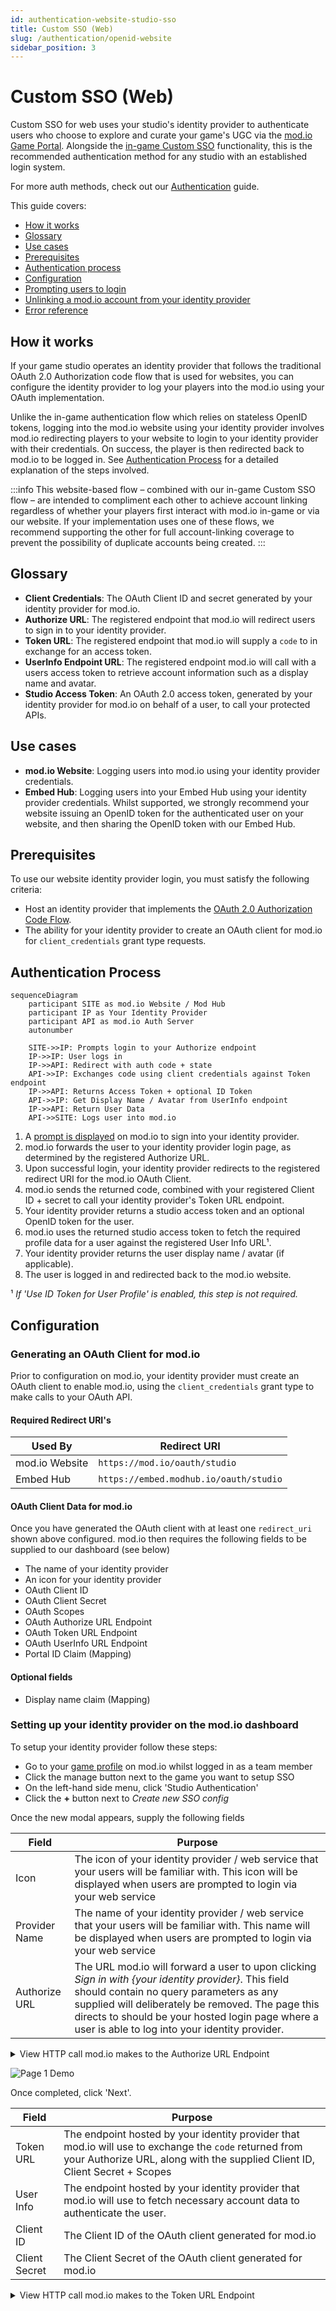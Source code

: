 ```yaml
---
id: authentication-website-studio-sso
title: Custom SSO (Web)
slug: /authentication/openid-website
sidebar_position: 3
---
```


# Custom SSO (Web)

Custom SSO for web uses your studio's identity provider to authenticate users who choose to explore and curate your game's UGC via the [mod.io Game Portal](https://mod.io/g). Alongside the [in-game Custom SSO](/authentication/openid) functionality, this is the recommended authentication method for any studio with an established login system.

For more auth methods, check out our [Authentication](/authentication) guide.

This guide covers:

* [How it works](#how-it-works)
* [Glossary](#glossary)
* [Use cases](#use-cases)
* [Prerequisites](#prerequisites)
* [Authentication process](#authentication-process)
* [Configuration](#configuration)
* [Prompting users to login](#prompting-users-to-login)
* [Unlinking a mod.io account from your identity provider](#unlinking-a-modio-account-from-your-identity-provider)
* [Error reference](#error-reference)

## How it works

If your game studio operates an identity provider that follows the traditional OAuth 2.0 Authorization code flow that is used for websites, you can configure the identity provider to log your players into the mod.io using your OAuth implementation.

Unlike the in-game authentication flow which relies on stateless OpenID tokens, logging into the mod.io website using your identity provider involves mod.io redirecting players to your website to login to your identity provider with their credentials. On success, the player is then redirected back to mod.io to be logged in. See [Authentication Process](#authentication-process) for a detailed explanation of the steps involved.

:::info 
This website-based flow – combined with our in-game Custom SSO flow – are intended to compliment each other to achieve account linking regardless of whether your players first interact with mod.io in-game or via our website. If your implementation uses one of these flows, we recommend supporting the other for full account-linking coverage to prevent the possibility of duplicate accounts being created.
:::

## Glossary

- **Client Credentials**: The OAuth Client ID and secret generated by your identity provider for mod.io.
- **Authorize URL**: The registered endpoint that mod.io will redirect users to sign in to your identity provider.
- **Token URL**: The registered endpoint that mod.io will supply a `code` to in exchange for an access token.
- **UserInfo Endpoint URL**: The registered endpoint mod.io will call with a users access token to retrieve account information such as a display name and avatar.
- **Studio Access Token**: An OAuth 2.0 access token, generated by your identity provider for mod.io on behalf of a user, to call your protected APIs.

## Use cases

- **mod.io Website**: Logging users into mod.io using your identity provider credentials.
- **Embed Hub**: Logging users into your Embed Hub using your identity provider credentials. Whilst supported, we strongly recommend your website issuing an OpenID token for the authenticated user on your website, and then sharing the OpenID token with our Embed Hub.

## Prerequisites

To use our website identity provider login, you must satisfy the following criteria:

- Host an identity provider that implements the [OAuth 2.0 Authorization Code Flow](https://openid.net/specs/openid-connect-core-1_0.html).
- The ability for your identity provider to create an OAuth client for mod.io for `client_credentials` grant type requests.

## Authentication Process

```mermaid
sequenceDiagram
    participant SITE as mod.io Website / Mod Hub
    participant IP as Your Identity Provider
    participant API as mod.io Auth Server
    autonumber
    
    SITE->>IP: Prompts login to your Authorize endpoint
    IP->>IP: User logs in
    IP->>API: Redirect with auth code + state
    API->>IP: Exchanges code using client credentials against Token endpoint
    IP->>API: Returns Access Token + optional ID Token
    API->>IP: Get Display Name / Avatar from UserInfo endpoint
    IP->>API: Return User Data
    API->>SITE: Logs user into mod.io
```

1. A [prompt is displayed](#prompting-users-to-login) on mod.io to sign into your identity provider.
2. mod.io forwards the user to your identity provider login page, as determined by the registered Authorize URL.
3. Upon successful login, your identity provider redirects to the registered redirect URI for the mod.io OAuth Client.
4. mod.io sends the returned code, combined with your registered Client ID + secret to call your identity provider's Token URL endpoint.
5. Your identity provider returns a studio access token and an optional OpenID token for the user.
6. mod.io uses the returned studio access token to fetch the required profile data for a user against the registered User Info URL¹.
7. Your identity provider returns the user display name / avatar (if applicable).
8. The user is logged in and redirected back to the mod.io website.

¹ _If 'Use ID Token for User Profile' is enabled, this step is not required._

## Configuration

### Generating an OAuth Client for mod.io

Prior to configuration on mod.io, your identity provider must create an OAuth client to enable mod.io, using the `client_credentials` grant type to make calls to your OAuth API.

#### Required Redirect URI's

| **Used By** | **Redirect URI** |
|--------------------------|-----------------------------|
| mod.io Website | `https://mod.io/oauth/studio` |
| Embed Hub      | `https://embed.modhub.io/oauth/studio` |

#### OAuth Client Data for mod.io

Once you have generated the OAuth client with at least one `redirect_uri` shown above configured. mod.io then requires the following fields to be supplied to our dashboard (see below)

- The name of your identity provider
- An icon for your identity provider
- OAuth Client ID
- OAuth Client Secret
- OAuth Scopes
- OAuth Authorize URL Endpoint
- OAuth Token URL Endpoint
- OAuth UserInfo URL Endpoint
- Portal ID Claim (Mapping)

#### Optional fields

- Display name claim (Mapping)

### Setting up your identity provider on the mod.io dashboard

To setup your identity provider follow these steps:

- Go to your [game profile](https://mod.io/content#games) on mod.io whilst logged in as a team member
- Click the manage button next to the game you want to setup SSO
- On the left-hand side menu, click 'Studio Authentication'
- Click the **+** button next to _Create new SSO config_

Once the new modal appears, supply the following fields

| **Field** | **Purpose** |
|--------------------------|-----------------------------|
| Icon | The icon of your identity provider / web service that your users will be familiar with. This icon will be displayed when users are prompted to login via your web service |
| Provider Name | The name of your identity provider / web service that your users will be familiar with. This name will be displayed when users are prompted to login via your web service |
| Authorize URL | The URL mod.io will forward a user to upon clicking _Sign in with &#123;your identity provider&#125;_. This field should contain no query parameters as any supplied will deliberately be removed. The page this directs to should be your hosted login page where a user is able to log into your identity provider. | 

<details>
<summary>View HTTP call mod.io makes to the Authorize URL Endpoint</summary>
<p>
```
GET {your-registered-authorize-url-endpoint.com}
    ?client_id={registered-client-id}
    &scope={registered-scopes}
    &redirect_uri=https://mod.io/oauth/studio
    &response_type=code
    &state=c3306a41-b7e4-412f-b78e-7477c79b60b5
```

The state parameter is generated dynamically by mod.io, your system must forward the supplied state back to mod.io on redirect to prevent man-in-the-middle attacks.
</p>
</details>

![Page 1 Demo](img/web-sso-setup-page-1.png)

Once completed, click 'Next'.

| **Field** | **Purpose** |
|--------------------------|-----------------------------|
| Token URL | The endpoint hosted by your identity provider that mod.io will use to exchange the `code` returned from your Authorize URL, along with the supplied Client ID, Client Secret + Scopes |
| User Info | The endpoint hosted by your identity provider that mod.io will use to fetch necessary account data to authenticate the user. |
| Client ID | The Client ID of the OAuth client generated for mod.io | 
| Client Secret | The Client Secret of the OAuth client generated for mod.io | 

<details>
<summary>View HTTP call mod.io makes to the Token URL Endpoint</summary>
<p>
```
POST {your-registered-token-endpoint}
Content-Type: application/x-www-form-urlencoded
User-Agent: ModioSSO/1.0

grant_type=authorization_code
&client_id={registered-client-id}
&client_secret={registered-client-secret}
&redirect_uri=https://mod.io/oauth/studio
&code={authorization-code-returned-on-redirect}
```
</p>
</details>
<details>
<summary>View HTTP call mod.io makes to the User Info URL Endpoint (if applicable)</summary>
<p>
```
GET {your-registered-user-info-endpoint}
User-Agent: ModioSSO/1.0
Authorization: Bearer {access-token-from-token-endpoint}
Accept: application/json
```
</p>
</details>

![Page 2 Demo](img/web-sso-setup-page-2.png)

Once completed, click 'Next'.

| **Field** | **Purpose** |
|--------------------------|-----------------------------|
| Display name claim | _Optional_. The name of the key in your User Info endpoint response that contains the user's display name. Leave blank if you do not wish to transfer the user's display name but it is recommended. |
| Portal ID Claim | The name of the key in your User Info endpoint response that contains the users _unique user ID_. Note: If you are implementing OpenID authentication, this must be the same value that is returned in the `sub` claim of the ID Token. |
| Scopes | The OAuth scopes mod.io will pass to your Token endpoint when requesting a studio access token. These scopes are associated with your identity provider access tokens and not mod.io. At a minimum, you should supply the scope that allows mod.io to fetch the users profile (i.e. `read_profile`) otherwise authentication requests fail. | 

![Page 3 Demo](img/web-sso-setup-page-3.png)

Once completed, click 'Next'.

A confirmation page will now display a summary of all the endpoints configured and a high-level overview of how the authentication flow will be handled.

![Page 4 Demo](img/web-sso-setup-page-4.png)

Once everything is correct and ready, click 'Create config'.

## Prompting users to login

Once your config has been saved, we are now ready to prompt users to log into mod.io using your configured identity provider. There are two ways in-which users are prompted to login:

- **Manual**: Link to mod.io to your game profile the `?portal=studio` query parameter in the URL. `i.e. https://mod.io/g/my-game?portal=studio`. If a user is directed to this page and already has a linked account with your identity provider, the modal will not be displayed.
- **Automatic**: When a user attempts to do a _write_ action, such as subscribing to a mod, publishing a mod, rating a mod. The prompt will be displayed _if_ the user does not already have their mod.io account linked to your identity provider.

![Unlink account](img/web-sso-prompt-example.png)

After a successful login against your identity provider and a redirect back to mod.io, the user is then logged into mod.io with a mod.io account, with a 'link' now existing between their base mod.io account and your identity platform.

:::info
mod.io will soon allow the automated functionality listed above only to be triggered via a manual check on the config dashboard above. In the meantime if you wish to not have the user prompted on write actions, you will need to remove your config from your game.
:::

## Unlinking a mod.io account from your identity provider

### Player-initiated unlinking

mod.io users will have the option at any time to remove the link between their mod.io account and your identity provider. A player can remove an account link by doing the following:

1. While logged in, clicking their avatar in the bottom left-hand corner.
2. Click 'General Settings' from the menu that slides out.
3. Click 'Linked Accounts' from the menu on the left-hand side.

The user will then be shown all first party portals, such as Steam, Xbox Live, etc - as well as any connected identity providers by registered games on mod.io.

![Unlink account example](img/web-sso-unlink-account.png)

Once an account link to a identity provider belonging to a game has been unlinked, they cannot be reconnected via this dashboard. Instead, users must then re-link their mod.io account to your identity provide [via the prompt options](#prompting-users-to-login) above.

### Studio-initiated unlinking

There may be instances where a studio needs to programmatically remove the link between a players mod.io account and your identity provider, such as when a player requests an account deletion. In such cases, it's crucial to integrate our S2S (Service to Service) API into your automated processes to ensure the removal of orphaned identity provider connections associated with mod.io accounts. Please refer to the endpoint below for S2S-facilitated connection removal to which you must use [S2S Authentication](/authentication/s2s) to accomplish.

#### Request

`DELETE https://g-{your-game-id}.modapi.io/v1/s2s/connections/{identity-provider-id}`

##### Headers

Header|Type|Required|Description
---|---|---|---|
Authorization|string|true|The valid service token created with your OAuth Credentials.

##### Path Parameters

Parameter|Type|Required|Description
---|---|---|---|
identity-provider-id|string|true|The unique ID of the player as understood by your identity provider, this should be the same field that is supplied to us in the `sub` claim for OIDC authentication, and the ID field for web-based OAuth 2 authentication. As an example, if your identity provider uses UUID's for player ID's, and those values are what is shared with mod.io via your implementation, then mod.io expects the same value to this endpoint.

```
POST https://g-{your-game-id}.modapi.io/v1/s2s/connections/{identity-provider-id} HTTP/1.1
Content-Type: application/x-www-form-urlencoded
Accept: application/json
Authorization: Bearer {service-token}
Content-Type: application/json
```

#### Response

```json
204 No Content
```

Upon success, to re-establish an account link you must initiate the [In-Game Custom SSO](/authentication/openid) or this guide's [Website Custom SSO](/authentication/openid-website) flow again.

## Error reference

| **Error Ref** | **Meaning** |
|--------------------------|-----------------------------|
| 11114 | The OAuth configuration in your games dashboard has not been completed. |
| 11115 | The `state` parameter returned from the Authorize URL endpoint redirect is invalid |
| 11116 | The `access_token` field returned the Token URL endpoint is either missing, or not in the expected data type (string). |
| 11117 | The `expires_in` field returned the Token URL endpoint is either missing or invalid (non-integer). |
| 11118 | The `token_type` field returned the Token URL endpoint is either missing or not the expected value `Bearer` (case-insensitive). |
| 11121 | The expected field from the User Info URL endpoint which maps to the users ID for your identity provider could not be obtained. |
